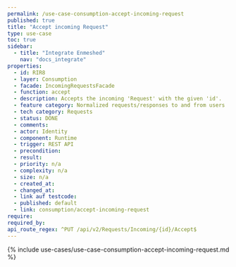 ```yaml
---
permalink: /use-case-consumption-accept-incoming-request
published: true
title: "Accept incoming Request"
type: use-case
toc: true
sidebar:
  - title: "Integrate Enmeshed"
    nav: "docs_integrate"
properties:
  - id: RIR8
  - layer: Consumption
  - facade: IncomingRequestsFacade
  - function: accept
  - description: Accepts the incoming 'Request' with the given 'id'.
  - feature category: Normalized requests/responses to and from users
  - tech category: Requests
  - status: DONE
  - comments:
  - actor: Identity
  - component: Runtime
  - trigger: REST API
  - precondition:
  - result:
  - priority: n/a
  - complexity: n/a
  - size: n/a
  - created_at:
  - changed_at:
  - link auf testcode:
  - published: default
  - link: consumption/accept-incoming-request
require:
required_by:
api_route_regex: ^PUT /api/v2/Requests/Incoming/{id}/Accept$
---
```


{% include use-cases/use-case-consumption-accept-incoming-request.md %}
